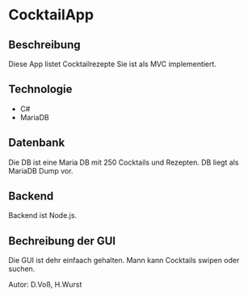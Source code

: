 # CocktailApp

## Beschreibung
Diese App listet Cocktailrezepte
Sie ist als MVC implementiert.

## Technologie
- C#
- MariaDB

## Datenbank

Die DB ist eine Maria DB mit 250 Cocktails und Rezepten.
DB liegt als MariaDB Dump vor.

## Backend

Backend ist Node.js.

## Bechreibung der GUI

Die GUI ist dehr einfaach gehalten.
Mann kann Cocktails swipen oder suchen.

Autor: D.Voß, H.Wurst
